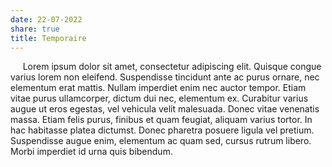 ```yaml
---
date: 22-07-2022
share: true
title: Temporaire
---
```


     Lorem ipsum dolor sit amet, consectetur adipiscing elit. Quisque congue varius lorem non eleifend. Suspendisse tincidunt ante ac purus ornare, nec elementum erat mattis. Nullam imperdiet enim nec auctor tempor. Etiam vitae purus ullamcorper, dictum dui nec, elementum ex. Curabitur varius augue ut eros egestas, vel vehicula velit malesuada. Donec vitae venenatis massa. Etiam felis purus, finibus et quam feugiat, aliquam varius tortor. In hac habitasse platea dictumst. Donec pharetra posuere ligula vel pretium. Suspendisse augue enim, elementum ac quam sed, cursus rutrum libero. Morbi imperdiet id urna quis bibendum.
